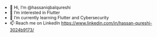 - 👋 Hi, I’m @hassaniqbalqureshi
- 👀 I’m interested in Flutter
- 🌱 I’m currently learning Flutter and Cybersecurity
- 📫 Reach me on LinkedIn https://www.linkedin.com/in/hassan-qureshi-3024b9173/

<!---
hassaniqbalqureshi/hassaniqbalqureshi is a ✨ special ✨ repository because its `README.md` (this file) appears on your GitHub profile.
You can click the Preview link to take a look at your changes.
--->

